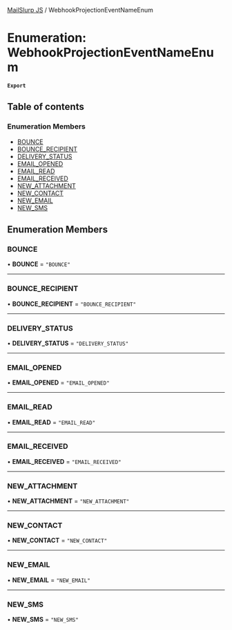 [MailSlurp JS](../README.md) / WebhookProjectionEventNameEnum

# Enumeration: WebhookProjectionEventNameEnum

**`Export`**

## Table of contents

### Enumeration Members

- [BOUNCE](WebhookProjectionEventNameEnum.md#bounce)
- [BOUNCE\_RECIPIENT](WebhookProjectionEventNameEnum.md#bounce_recipient)
- [DELIVERY\_STATUS](WebhookProjectionEventNameEnum.md#delivery_status)
- [EMAIL\_OPENED](WebhookProjectionEventNameEnum.md#email_opened)
- [EMAIL\_READ](WebhookProjectionEventNameEnum.md#email_read)
- [EMAIL\_RECEIVED](WebhookProjectionEventNameEnum.md#email_received)
- [NEW\_ATTACHMENT](WebhookProjectionEventNameEnum.md#new_attachment)
- [NEW\_CONTACT](WebhookProjectionEventNameEnum.md#new_contact)
- [NEW\_EMAIL](WebhookProjectionEventNameEnum.md#new_email)
- [NEW\_SMS](WebhookProjectionEventNameEnum.md#new_sms)

## Enumeration Members

### BOUNCE

• **BOUNCE** = ``"BOUNCE"``

___

### BOUNCE\_RECIPIENT

• **BOUNCE\_RECIPIENT** = ``"BOUNCE_RECIPIENT"``

___

### DELIVERY\_STATUS

• **DELIVERY\_STATUS** = ``"DELIVERY_STATUS"``

___

### EMAIL\_OPENED

• **EMAIL\_OPENED** = ``"EMAIL_OPENED"``

___

### EMAIL\_READ

• **EMAIL\_READ** = ``"EMAIL_READ"``

___

### EMAIL\_RECEIVED

• **EMAIL\_RECEIVED** = ``"EMAIL_RECEIVED"``

___

### NEW\_ATTACHMENT

• **NEW\_ATTACHMENT** = ``"NEW_ATTACHMENT"``

___

### NEW\_CONTACT

• **NEW\_CONTACT** = ``"NEW_CONTACT"``

___

### NEW\_EMAIL

• **NEW\_EMAIL** = ``"NEW_EMAIL"``

___

### NEW\_SMS

• **NEW\_SMS** = ``"NEW_SMS"``
